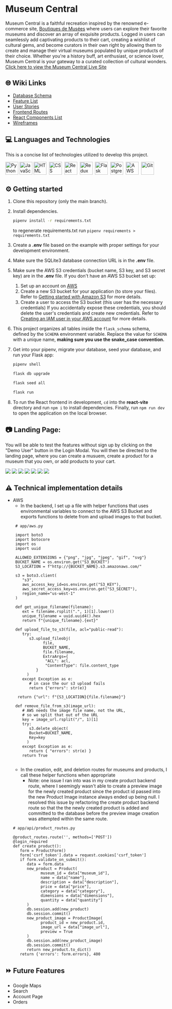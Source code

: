# Museum Central

Museum Central is a faithful recreation inspired by the renowned e-commerce site, [Boutiques de Musées](https://www.boutiquesdemusees.fr/en/) where users can explore their favorite museums and discover an array of exquisite products. Logged in users can seamlessly add captivating products to their cart, creating a wishlist of cultural gems, and become curators in their own right by allowing them to create and manage their virtual museums populated by unique products of their choice. Whether you're a history buff, art enthusiast, or science lover, Museum Central is your gateway to a curated collection of cultural wonders. [Click here to view the Museum Central Live Site](https://museum-central.onrender.com/)

## 🌐 Wiki Links

* [Database Schema](https://github.com/regdes721/Museum-Capstone/wiki/DB-Schema)
* [Feature List](https://github.com/regdes721/Museum-Capstone/wiki/Feature-list)
* [User Stories](https://github.com/regdes721/Museum-Capstone/wiki/User-Stories)
* [Frontend Routes](https://github.com/regdes721/Museum-Capstone/wiki/Frontend-routes)
* [React Components List](https://github.com/regdes721/Museum-Capstone/wiki/React-Components-list)
* [Wireframes](https://github.com/regdes721/Museum-Capstone/wiki/Wireframes)

## 💻 Languages and Technologies

This is a concise list of technologies utilized to develop this project.

<div>
   <img src="https://github.com/devicons/devicon/blob/master/icons/python/python-original.svg" title="Python" alt="Python" width="40" height="40">
   <img src="https://raw.githubusercontent.com/devicons/devicon/55609aa5bd817ff167afce0d965585c92040787a/icons/javascript/javascript-original.svg" alt="JavaScript" width="40" height="40">
   <img src="https://github.com/devicons/devicon/blob/master/icons/html5/html5-original.svg" title="HTML5" alt="HTML" width="40" height="40"/>&nbsp;
   <img src="https://github.com/devicons/devicon/blob/master/icons/css3/css3-plain-wordmark.svg"  title="CSS3" alt="CSS" width="40" height="40"/>&nbsp;
   <img src="https://github.com/devicons/devicon/blob/master/icons/react/react-original-wordmark.svg" title="React" alt="React" width="40" height="40"/>&nbsp;
   <img src="https://github.com/devicons/devicon/blob/master/icons/redux/redux-original.svg" title="Redux" alt="Redux " width="40" height="40"/>&nbsp;
   <img src="https://cdn.freebiesupply.com/logos/large/2x/flask-logo-png-transparent.png" title="Flask" alt="Flask " width="40" height="40"/>&nbsp;
   <img src="https://github.com/devicons/devicon/blob/master/icons/postgresql/postgresql-original.svg" title="PostgreSQL" alt="PostgreSQL " width="40" height="40"/>&nbsp;
   <img src="https://github.com/devicons/devicon/blob/master/icons/amazonwebservices/amazonwebservices-plain-wordmark.svg" title="AWS" alt="AWS" width="40" height="40"/>&nbsp;
   <img src="https://github.com/devicons/devicon/blob/master/icons/git/git-original-wordmark.svg" title="Git" **alt="Git" width="40" height="40"/>
</div>

## ⚙️ Getting started

1. Clone this repository (only the main branch).

2. Install dependencies.

   ```bash
   pipenv install -r requirements.txt
   ```

   to regenerate requirements.txt run `pipenv requirements > requirements.txt`

3. Create a __.env__ file based on the example with proper settings for your
   development environment.

4. Make sure the SQLite3 database connection URL is in the __.env__ file.

5. Make sure the AWS S3 credentials (bucket name, S3 key, and S3 secret key) are in the __.env__ file. If you don't have an AWS S3 bucket set up:
   1. Set up an account on [AWS](https://aws.amazon.com/)
   2. Create a new S3 bucket for your application (to store your files). Refer to [Getting started with Amazon S3](https://docs.aws.amazon.com/AmazonS3/latest/userguide/creating-bucket.html) for more details.
   3. Create a user to access the S3 bucket (this user has the necessary credentials) If you accidentally expose these credentials, you should delete the user's credentials and create new credentials. Refer to [Creating an IAM user in your AWS account](https://docs.aws.amazon.com/IAM/latest/UserGuide/id_users_create.html) for more details.

6. This project organizes all tables inside the `flask_schema` schema, defined
   by the `SCHEMA` environment variable.  Replace the value for
   `SCHEMA` with a unique name, **making sure you use the snake_case
   convention.**

7. Get into your pipenv, migrate your database, seed your database, and run your
   Flask app:

   ```bash
   pipenv shell
   ```

   ```bash
   flask db upgrade
   ```

   ```bash
   flask seed all
   ```

   ```bash
   flask run
   ```

8. To run the React frontend in development, `cd` into the __react-vite__
   directory and run `npm i` to install dependencies. Finally, run `npm run dev` to open the application on the local browser.

## 📷 Landing Page:

You will be able to test the features without sign up by clicking on the "Demo User" button in the Login Modal. You will then be directed to the landing page, where you can create a musuem, create a product for a museum that you own, or add products to your cart.

<img src='./images/readme-img-1.png'>
<img src='./images/readme-img-2.png'>
<img src='./images/readme-img-3.png'>
<img src='./images/readme-img-4.png'>
<img src='./images/readme-img-5.png'>
<img src='./images/readme-img-6.png'>
<img src='./images/readme-img-7.png'>

## ⚠️ Technical implementation details

* AWS
  * In the backend, I set up a file with helper functions that uses environmental variables to connect to the AWS S3 Bucket and exports functions to delete from and upload images to that bucket.
  ```
   # app/aws.py

   import boto3
   import botocore
   import os
   import uuid

   ALLOWED_EXTENSIONS = {"png", "jpg", "jpeg", "gif", "svg"}
   BUCKET_NAME = os.environ.get("S3_BUCKET")
   S3_LOCATION = f"http://{BUCKET_NAME}.s3.amazonaws.com/"

   s3 = boto3.client(
      "s3",
      aws_access_key_id=os.environ.get("S3_KEY"),
      aws_secret_access_key=os.environ.get("S3_SECRET"),
      region_name="us-west-1"
   )

   def get_unique_filename(filename):
      ext = filename.rsplit(".", 1)[1].lower()
      unique_filename = uuid.uuid4().hex
      return f"{unique_filename}.{ext}"

   def upload_file_to_s3(file, acl="public-read"):
      try:
         s3.upload_fileobj(
               file,
               BUCKET_NAME,
               file.filename,
               ExtraArgs={
                "ACL": acl,
                "ContentType": file.content_type
            }
        )
      except Exception as e:
         # in case the our s3 upload fails
         return {"errors": str(e)}

    return {"url": f"{S3_LOCATION}{file.filename}"}

   def remove_file_from_s3(image_url):
      # AWS needs the image file name, not the URL,
      # so we split that out of the URL
      key = image_url.rsplit("/", 1)[1]
      try:
         s3.delete_object(
         Bucket=BUCKET_NAME,
         Key=key
        )
      except Exception as e:
         return { "errors": str(e) }
      return True


  ```
  * In the creation, edit, and deletion routes for museums and products, I call these helper functions when appropriate
     * Note: one issue I ran into was in my create product backend route, where I seemingly wasn't able to create a preview image for the newly created product since the product id passed into the new Product Image instance always ended up being null. I resolved this issue by refactoring the create product backend route so that the the newly created product is added and committed to the database before the preview image creation was attempted within the same route.
   ```
   # app/api/product_routes.py

   @product_routes.route('', methods=['POST'])
   @login_required
   def create_product():
      form = ProductForm()
      form['csrf_token'].data = request.cookies['csrf_token']
      if form.validate_on_submit():
         data = form.data
         new_product = Product(
               museum_id = data["museum_id"],
               name = data["name"],
               description = data["description"],
               price = data["price"],
               category = data["category"],
               dimensions = data["dimensions"],
               quantity = data["quantity"]
         )
         db.session.add(new_product)
         db.session.commit()
         new_product_image = ProductImage(
               product_id = new_product.id,
               image_url = data["image_url"],
               preview = True
         )
         db.session.add(new_product_image)
         db.session.commit()
         return new_product.to_dict()
      return {'errors': form.errors}, 400
   ```

## ⏩ Future Features
* Google Maps
* Search
* Account Page
* Orders
